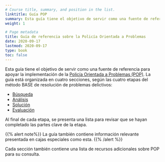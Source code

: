 ```yaml
---
# Course title, summary, and position in the list.
linktitle: Guía POP
summary: Esta guía tiene el objetivo de servir como una fuente de referencia para apoyar la implementación de la Policía Orientada a Problemas (POP).
weight: 1

# Page metadata
title: Guía de referencia sobre la Policía Orientada a Problemas
date: 2020-09-17
lastmod: 2020-09-17
type: book
toc: false
---
```


Esta guía tiene el objetivo de servir como una fuente de referencia para apoyar la implementación de la [Policía Orientada a Problemas (POP)](que-es-pop/). La guía está organizada en cuatro secciones, según las cuatro etapas del método BASE de resolución de problemas delictivos:

- [Búsqueda](busqueda/)
- [Análisis](analisis/)
- [Solución](solucion/)
- [Evaluación](evaluacion/)

Al final de cada etapa, se presenta una lista para revisar que se hayan completado las partes clave de la etapa.

{{% alert note%}}
La guía también contiene información relevante presentada en cajas especiales como esta.
{{% /alert %}}

Cada sección también contiene una lista de recursos adicionales sobre POP para su consulta.
